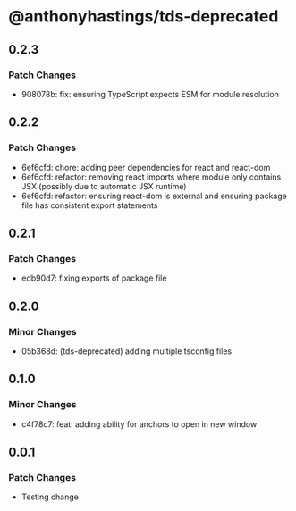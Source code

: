 # @anthonyhastings/tds-deprecated

## 0.2.3

### Patch Changes

- 908078b: fix: ensuring TypeScript expects ESM for module resolution

## 0.2.2

### Patch Changes

- 6ef6cfd: chore: adding peer dependencies for react and react-dom
- 6ef6cfd: refactor: removing react imports where module only contains JSX (possibly due to automatic JSX runtime)
- 6ef6cfd: refactor: ensuring react-dom is external and ensuring package file has consistent export statements

## 0.2.1

### Patch Changes

- edb90d7: fixing exports of package file

## 0.2.0

### Minor Changes

- 05b368d: (tds-deprecated) adding multiple tsconfig files

## 0.1.0

### Minor Changes

- c4f78c7: feat: adding ability for anchors to open in new window

## 0.0.1

### Patch Changes

- Testing change
